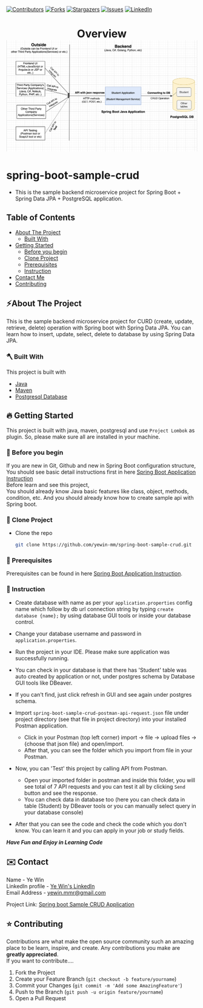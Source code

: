 <!-- PROJECT SHIELDS -->

<!--
*** I'm using markdown "reference style" links for readability.
*** Reference links are enclosed in brackets [ ] instead of parentheses ( ).
*** See the bottom of this document for the declaration of the reference variables
*** for contributors-url, forks-url, etc. This is an optional, concise syntax you may use.
*** https://www.markdownguide.org/basic-syntax/#reference-style-links
-->
[![Contributors][contributors-shield]][contributors-url]
[![Forks][forks-shield]][forks-url]
[![Stargazers][stars-shield]][stars-url]
[![Issues][issues-shield]][issues-url]
[![LinkedIn][linkedin-shield]][linkedin-url]

<!-- MARKDOWN LINKS & IMAGES -->
<!-- https://www.markdownguide.org/basic-syntax/#reference-style-links -->
[contributors-shield]: https://img.shields.io/github/contributors/yewin-mm/spring-boot-sample-crud.svg?style=for-the-badge
[contributors-url]: https://github.com/yewin-mm/spring-boot-sample-crud/graphs/contributors
[forks-shield]: https://img.shields.io/github/forks/yewin-mm/spring-boot-sample-crud.svg?style=for-the-badge
[forks-url]: https://github.com/yewin-mm/spring-boot-sample-crud/network/members
[stars-shield]: https://img.shields.io/github/stars/yewin-mm/spring-boot-sample-crud.svg?style=for-the-badge
[stars-url]: https://github.com/yewin-mm/spring-boot-sample-crud/stargazers
[issues-shield]: https://img.shields.io/github/issues/yewin-mm/spring-boot-sample-crud.svg?style=for-the-badge
[issues-url]: https://github.com/yewin-mm/spring-boot-sample-crud/issues
[linkedin-shield]: https://img.shields.io/badge/-LinkedIn-black.svg?style=for-the-badge&logo=linkedin&colorB=555
[linkedin-url]: https://www.linkedin.com/in/ye-win-1a33a292/
[product-screenshot]: images/screenshot.png


<h1 align="center">
  Overview
  <img src="https://github.com/yewin-mm/spring-boot-sample-crud/blob/master/github/template/images/overview/spring_boot_simple_crud_overview.png" /><br/>
</h1>

# spring-boot-sample-crud
* This is the sample backend microservice project for Spring Boot + Spring Data JPA + PostgreSQL application.

<!-- TABLE OF CONTENTS -->
## Table of Contents
- [About The Project](#about-the-project)
    - [Built With](#built-with)
- [Getting Started](#getting-started)
    - [Before you begin](#before-you-begin)
    - [Clone Project](#clone-project)
    - [Prerequisites](#prerequisites)
    - [Instruction](#instruction)
- [Contact Me](#contact)
- [Contributing](#Contributing)


<a name="about-the-project"></a>
## ⚡️About The Project
This is the sample backend microservice project for CURD (create, update, retrieve, delete) operation with Spring boot with Spring Data JPA.
You can learn how to insert, update, select, delete to database by using Spring Data JPA.


<a name="built-with"></a>
### 🪓 Built With
This project is built with
* [Java](https://www.oracle.com/au/java/technologies/javase/javase-jdk8-downloads.html)
* [Maven](https://maven.apache.org/download.cgi)
* [Postgresql Database](https://www.postgresql.org/download/)


<a name="getting-started"></a>
## 🔥 Getting Started
This project is built with java, maven, postgresql and use `Project Lombok` as plugin.
So, please make sure all are installed in your machine.


<a name="before-you-begin"></a>
### 🔔 Before you begin
If you are new in Git, Github and new in Spring Boot configuration structure, <br>
You should see basic detail instructions first in here [Spring Boot Application Instruction](https://github.com/yewin-mm/spring-boot-app-instruction)<br>
Before learn and see this project, <br>
You should already know Java basic features like class, object, methods, condition, etc. And you should already know how to create sample api with Spring boot. 


<a name="clone-project"></a>
### 🥡 Clone Project
* Clone the repo
   ```sh
   git clone https://github.com/yewin-mm/spring-boot-sample-crud.git
  

<a name="prerequisites"></a>
### 🔑 Prerequisites
Prerequisites can be found in here [Spring Boot Application Instruction](https://github.com/yewin-mm/spring-boot-app-instruction).


<a name="instruction"></a>
### 📝 Instruction
* Create database with name as per your `application.properties` config name which follow by db url connection string by typing `create database {name};` by using database GUI tools or inside your database control. 
* Change your database username and password in `application.properties`.
* Run the project in your IDE. Please make sure application was successfully running.
* You can check in your database is that there has 'Student' table was auto created by application or not, under postgres schema by Database GUI tools like DBeaver.
* If you can't find, just click refresh in GUI and see again under postgres schema.
 
* Import `spring-boot-sample-crud-postman-api-request.json` file under project directory (see that file in project directory) into your installed Postman application.
    * Click in your Postman (top left corner) import -> file -> upload files -> {choose that json file} and open/import.
    * After that, you can see the folder which you import from file in your Postman.
* Now, you can 'Test' this project by calling API from Postman.
    * Open your imported folder in postman and inside this folder, you will see total of 7 API requests and you can test it all by clicking `Send` button and see the response. 
    * You can check data in database too (here you can check data in table (Student) by DBeaver tools or you can manually select query in your database console)
    
* After that you can see the code and check the code which you don't know. You can learn it and you can apply in your job or study fields.

***Have Fun and Enjoy in Learning Code***


<a name="contact"></a>
## ✉️ Contact
Name - Ye Win <br> LinkedIn profile -  [Ye Win's LinkedIn](https://www.linkedin.com/in/ye-win-1a33a292/)  <br> Email Address - yewin.mmr@gmail.com

Project Link: [Spring boot Sample CRUD Application](https://github.com/yewin-mm/spring-boot-sample-crud)



<a name="contributing"></a>
## ⭐ Contributing
Contributions are what make the open source community such an amazing place to be learn, inspire, and create. Any contributions you make are **greatly appreciated**.
<br>If you want to contribute....
1. Fork the Project
2. Create your Feature Branch (`git checkout -b feature/yourname`)
3. Commit your Changes (`git commit -m 'Add some AmazingFeature'`)
4. Push to the Branch (`git push -u origin feature/yourname`)
5. Open a Pull Request

